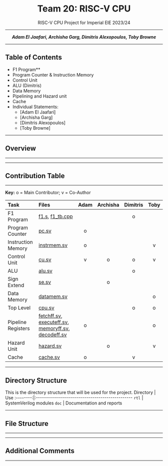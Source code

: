 <center>

# Team 20: RISC-V CPU
RISC-V CPU Project for Imperial EIE 2023/24

---

**_Adam El Jaafari, Archisha Garg, Dimitris Alexopoulos, Toby Browne_**

---

</center>

## Table of Contents

* F1 Program**
* Program Counter & Instruction Memory
* Control Unit 
* ALU (Dimitris)
* Data Memory
* Pipelining and Hazard unit 
* Cache
* Individual Statements:
    * [Adam El Jaafari]
    * [Archisha Garg]
    * [Dimitris Alexopoulos]
    * [Toby Browne]

___

## Overview
___


___

## Contribution Table
___

**Key:** o = Main Contributor; v = Co-Author

Task              | Files                                                                                  | Adam  | Archisha  | Dimitris  | Toby |
:-----------------|:---------------------------------------------------------------------------------------|:-----:|:---------:|:---------:|:----:|
F1 Program        | [f1.s](test/f1.s), [f1_tb.cpp](rtl/f1_tb.cpp)                                          |       |           |     o     |      |
Program Counter   | [pc.sv](rtl/pc.sv)                                                                     |   o   |           |           |      |
Instruction Memory| [instrmem.sv](rtl/instrmem.sv)                                                         |   o   |           |           |   v  |
Control Unit      | [cu.sv](rtl/cu.sv)                                                                     |   v   |     o     |     o     |   v  |
ALU               | [alu.sv](rtl/alu.sv)                                                                   |       |           |     o     |      |
Sign Extend       | [se.sv](rtl/se.sv)                                                                     |       |     o     |           |      |
Data Memory       | [datamem.sv](rtl/datamem.sv)                                                           |       |           |           |   o  |
Top Level         | [cpu.sv](rtl/cpu.sv)                                                                   |       |           |     o     |   o  |
Pipeline Registers| [fetchff.sv](rtl/fetchff.sv), [executeff.sv](rtl/executeff.sv), [memoryff.sv](rtl/memoryff.sv), [decodeff.sv](rtl/decodeff.sv)   |   o   |           |           |  o  |
Hazard Unit       | [hazard.sv](rtl/hazard.sv)                                                             |       |     o     |           |   v  |
Cache             | [cache.sv](rtl/cache.sv)                                                               |   o   |           |     v     |      |
___

## Directory Structure
This is the directory structure that will be used for the project.
Directory | Use
:--------:|:------------------------------------------------
`rtl`     | SystemVerilog modules
`doc`     | Documentation and reports

___

## File Structure
___


___

## Additional Comments
___

